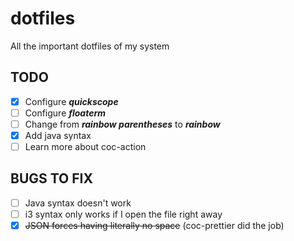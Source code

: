 # dotfiles

All the important dotfiles of my system

## TODO

- [x] Configure **_quickscope_**
- [ ] Configure **_floaterm_**
- [ ] Change from **_rainbow parentheses_** to **_rainbow_**
- [x] Add java syntax
- [ ] Learn more about coc-action

## BUGS TO FIX

- [ ] Java syntax doesn't work
- [ ] i3 syntax only works if I open the file right away
- [x] ~~JSON forces having literally no space~~ (coc-prettier did the job)
